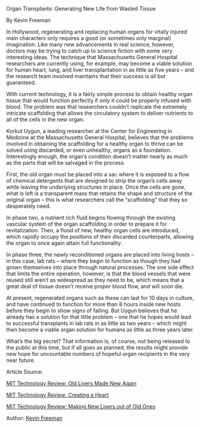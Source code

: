 Organ Transplants: Generating New Life from Wasted Tissue

By Kevin Freeman

In Hollywood, regenerating and replacing human organs for vitally injured main characters only requires a good (or sometimes only marginal) imagination. Like many new advancements in real science, however, doctors may be trying to catch up to science fiction with some very interesting ideas. The technique that Massachusetts General Hospital researchers are currently using, for example, may become a viable solution for human heart, lung, and liver transplantation in as little as five years – and the research team involved maintains that their success is all but guaranteed. 

With current technology, it is a fairly simple process to obtain healthy organ tissue that would function perfectly if only it could be properly infused with blood. The problem was that researchers couldn’t replicate the extremely intricate scaffolding that allows the circulatory system to deliver nutrients to all of the cells in the new organ. 

Korkut Uygun, a leading researcher at the Center for Engineering in Medicine at the Massachusetts General Hospital, believes that the problems involved in obtaining the scaffolding for a healthy organ to thrive can be solved using discarded, or even unhealthy, organs as a foundation. Interestingly enough, the organ’s condition doesn’t matter nearly as much as the parts that will be salvaged in the process.

First, the old organ must be placed into a sac where it is exposed to a flow of chemical detergents that are designed to strip the organ’s cells away while leaving the underlying structures in place. Once the cells are gone, what is left is a transparent mass that retains the shape and structure of the original organ – this is what researchers call the “scaffolding” that they so desperately need. 

In phase two, a nutrient rich fluid begins flowing through the existing vascular system of the organ scaffolding in order to prepare it for revitalization. Then, a flood of new, healthy organ cells are introduced, which rapidly occupy the positions of their discarded counterparts, allowing the organ to once again attain full functionality.

In phase three, the newly reconditioned organs are placed into living hosts – in this case, lab rats – where they begin to function as though they had grown themselves into place through natural processes. The one side effect that limits the entire operation, however, is that the blood vessels that were reused still aren’t as widespread as they need to be, which means that a great deal of tissue doesn’t receive proper blood flow, and will soon die.

At present, regenerated organs such as these can last for 10 days in culture, and have continued to function for more than 8 hours inside new hosts before they begin to show signs of failing. But Uygun believes that he already has a solution for that little problem – one that he hopes would lead to successful transplants in lab rats in as little as two years – which might then become a viable organ solution for humans as little as three years later.

What’s the big secret? That information is, of course, not being released to the public at this time, but if all goes as planned, the results might provide new hope for uncountable numbers of hopeful organ recipients in the very near future. 

Article Source: 

[MIT Technology Review: Old Livers Made New Again ](http://www.technologyreview.com/biomedicine/25538/?a=f)

[MIT Technology Review: Creating a Heart](http://www.technologyreview.com/biomedicine/20568/)

[MIT Technology Review: Making New Livers out of Old Ones](http://www.technologyreview.com/video/?vid=580) 

Author: [Kevin Freeman](http://freemanwriting.com)

